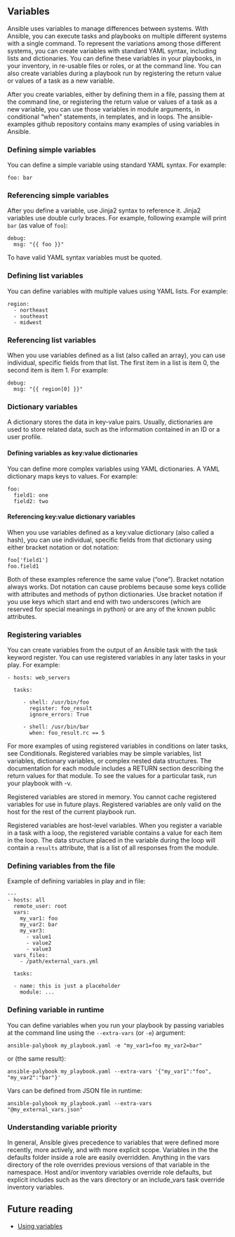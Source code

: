 ## Variables

Ansible uses variables to manage differences between systems. With Ansible, you can execute tasks and playbooks on multiple different systems with a single command. To represent the variations among those different systems, you can create variables with standard YAML syntax, including lists and dictionaries. You can define these variables in your playbooks, in your inventory, in re-usable files or roles, or at the command line. You can also create variables during a playbook run by registering the return value or values of a task as a new variable.

After you create variables, either by defining them in a file, passing them at the command line, or registering the return value or values of a task as a new variable, you can use those variables in module arguments, in conditional “when” statements, in templates, and in loops. The ansible-examples github repository contains many examples of using variables in Ansible.

### Defining simple variables

You can define a simple variable using standard YAML syntax. For example:

```
foo: bar
```
### Referencing simple variables
After you define a variable, use Jinja2 syntax to reference it. Jinja2 variables use double curly braces. For example, following example will print `bar` (as value of `foo`):

```
debug:
  msg: "{{ foo }}"
```

To have valid YAML syntax variables must be quoted.

### Defining list variables

You can define variables with multiple values using YAML lists. For example:

```
region:
  - northeast
  - southeast
  - midwest
```

### Referencing list variables

When you use variables defined as a list (also called an array), you can use individual, specific fields from that list. The first item in a list is item 0, the second item is item 1. For example:

```
debug:
  msg: "{{ region[0] }}"
```

### Dictionary variables

A dictionary stores the data in key-value pairs. Usually, dictionaries are used to store related data, such as the information contained in an ID or a user profile.

#### Defining variables as key:value dictionaries
You can define more complex variables using YAML dictionaries. A YAML dictionary maps keys to values. For example:

```
foo:
  field1: one
  field2: two
```

#### Referencing key:value dictionary variables

When you use variables defined as a key:value dictionary (also called a hash), you can use individual, specific fields from that dictionary using either bracket notation or dot notation:

```
foo['field1']
foo.field1
```

Both of these examples reference the same value (“one”). Bracket notation always works. Dot notation can cause problems because some keys collide with attributes and methods of python dictionaries. Use bracket notation if you use keys which start and end with two underscores (which are reserved for special meanings in python) or are any of the known public attributes.

### Registering variables

You can create variables from the output of an Ansible task with the task keyword register. You can use registered variables in any later tasks in your play. For example:

```
- hosts: web_servers

  tasks:

     - shell: /usr/bin/foo
       register: foo_result
       ignore_errors: True

     - shell: /usr/bin/bar
       when: foo_result.rc == 5
```

For more examples of using registered variables in conditions on later tasks, see Conditionals. Registered variables may be simple variables, list variables, dictionary variables, or complex nested data structures. The documentation for each module includes a RETURN section describing the return values for that module. To see the values for a particular task, run your playbook with -v.

Registered variables are stored in memory. You cannot cache registered variables for use in future plays. Registered variables are only valid on the host for the rest of the current playbook run.

Registered variables are host-level variables. When you register a variable in a task with a loop, the registered variable contains a value for each item in the loop. The data structure placed in the variable during the loop will contain a `results` attribute, that is a list of all responses from the module.

### Defining variables from the file

Example of defining variables in play and in file:

```
---
- hosts: all
  remote_user: root
  vars:
    my_var1: foo
    my_var2: bar
    my_var3:
      - value1
      - value2
      - value3
  vars_files:
    - /path/external_vars.yml

  tasks:

  - name: this is just a placeholder
    module: ...
```

### Defining variable in runtime

You can define variables when you run your playbook by passing variables at the command line using the `--extra-vars` (or `-e`) argument:

```
ansible-palybook my_playbook.yaml -e "my_var1=foo my_var2=bar"
```

or (the same result):

```
ansible-palybook my_playbook.yaml --extra-vars '{"my_var1":"foo", "my_var2":"bar"}'
```

Vars can be defined from JSON file in runtime:

```
ansible-palybook my_playbook.yaml --extra-vars "@my_external_vars.json"
```

### Understanding variable priority

In general, Ansible gives precedence to variables that were defined more recently, more actively, and with more explicit scope. Variables in the the defaults folder inside a role are easily overridden. Anything in the vars directory of the role overrides previous versions of that variable in the namespace. Host and/or inventory variables override role defaults, but explicit includes such as the vars directory or an include_vars task override inventory variables.

## Future reading

- [Using variables](https://docs.ansible.com/ansible/latest/playbook_guide/playbooks_variables.html)
